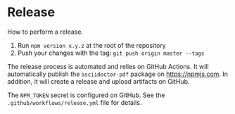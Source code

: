 # Release

How to perform a release.

1. Run `npm version x.y.z` at the root of the repository
2. Push your changes with the tag: `git push origin master --tags`

The release process is automated and relies on GitHub Actions.
It will automatically publish the `asciidoctor-pdf` package on https://npmjs.com.
In addition, it will create a release and upload artifacts on GitHub.

The `NPM_TOKEN` secret is configured on GitHub.
See the `.github/workflows/release.yml` file for details.
